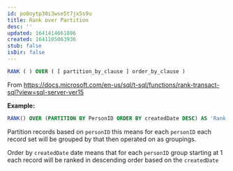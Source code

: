 ```yaml
---
id: po0oytp30i3wse5t7jx5s9u
title: Rank over Partition
desc: ''
updated: 1641414661806
created: 1641105063936
stub: false
isDir: false
---
```



```sql
RANK ( ) OVER ( [ partition_by_clause ] order_by_clause )
```

From <https://docs.microsoft.com/en-us/sql/t-sql/functions/rank-transact-sql?view=sql-server-ver15> 

**Example:**

```sql
RANK() OVER (PARTITION BY PersonID ORDER BY createdDate DESC) AS 'Rank'
```

Partition records based on `personID` this means for each `personID` each record set will be grouped by that then operated on as groupings.

Order by `createdDate` date means that for each `personID` group starting at 1 each record will be ranked in descending order based on the `createdDate`
